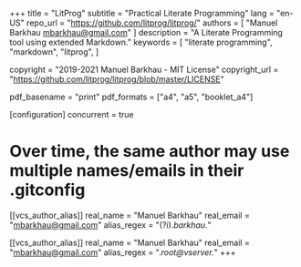 +++
title    = "LitProg"
subtitle = "Practical Literate Programming"
lang     = "en-US"
repo_url = "https://github.com/litprog/litprog/"
authors  = [
    "Manuel Barkhau <mbarkhau@gmail.com>"
]
description = "A Literate Programming tool using extended Markdown."
keywords    = [
    "literate programming",
    "markdown",
    "litprog",
]

copyright     = "2019-2021 Manuel Barkhau - MIT License"
copyright_url = "https://github.com/litprog/litprog/blob/master/LICENSE"

pdf_basename = "print"
pdf_formats  = ["a4", "a5", "booklet_a4"]

[configuration]
concurrent = true

# Over time, the same author may use multiple names/emails in their .gitconfig
[[vcs_author_alias]]
real_name   = "Manuel Barkhau"
real_email  = "mbarkhau@gmail.com"
alias_regex = "(?i).*barkhau.*"

[[vcs_author_alias]]
real_name   = "Manuel Barkhau"
real_email  = "mbarkhau@gmail.com"
alias_regex = ".*root@vserver.*"
+++